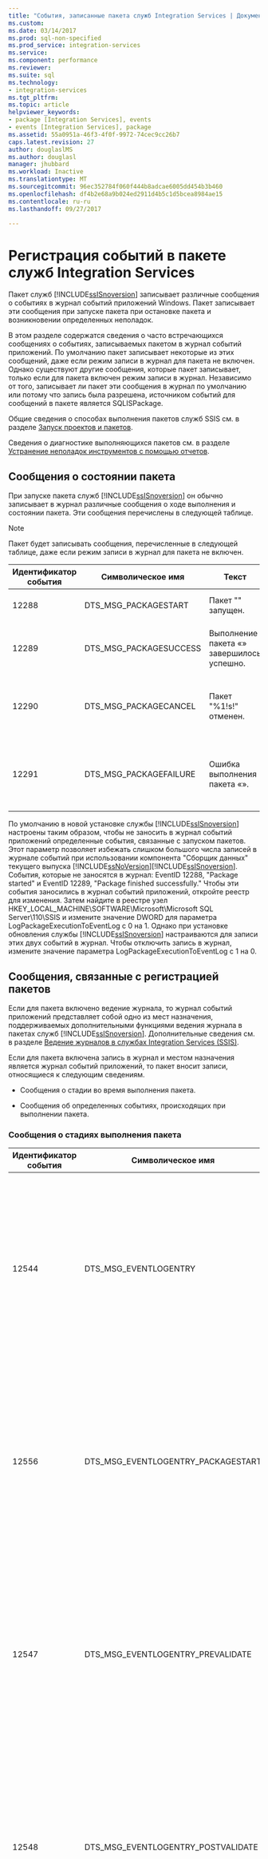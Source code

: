 ```yaml
---
title: "События, записанные пакета служб Integration Services | Документы Microsoft"
ms.custom: 
ms.date: 03/14/2017
ms.prod: sql-non-specified
ms.prod_service: integration-services
ms.service: 
ms.component: performance
ms.reviewer: 
ms.suite: sql
ms.technology:
- integration-services
ms.tgt_pltfrm: 
ms.topic: article
helpviewer_keywords:
- package [Integration Services], events
- events [Integration Services], package
ms.assetid: 55a0951a-46f3-4f0f-9972-74cec9cc26b7
caps.latest.revision: 27
author: douglaslMS
ms.author: douglasl
manager: jhubbard
ms.workload: Inactive
ms.translationtype: MT
ms.sourcegitcommit: 96ec352784f060f444b8adcae6005dd454b3b460
ms.openlocfilehash: df4b2e68a9b024ed2911d4b5c1d5bcea8984ae15
ms.contentlocale: ru-ru
ms.lasthandoff: 09/27/2017

---
```

# <a name="events-logged-by-an-integration-services-package"></a>Регистрация событий в пакете служб Integration Services
  Пакет служб [!INCLUDE[ssISnoversion](../../includes/ssisnoversion-md.md)] записывает различные сообщения о событиях в журнал событий приложений Windows. Пакет записывает эти сообщения при запуске пакета при остановке пакета и возникновении определенных неполадок.  
  
 В этом разделе содержатся сведения о часто встречающихся сообщениях о событиях, записываемых пакетом в журнал событий приложений. По умолчанию пакет записывает некоторые из этих сообщений, даже если режим записи в журнал для пакета не включен. Однако существуют другие сообщения, которые пакет записывает, только если для пакета включен режим записи в журнал. Независимо от того, записывает ли пакет эти сообщения в журнал по умолчанию или потому что запись была разрешена, источником событий для сообщений в пакете является SQLISPackage.  
  
 Общие сведения о способах выполнения пакетов служб SSIS см. в разделе [Запуск проектов и пакетов](../packages/run-integration-services-ssis-packages.md).  
  
 Сведения о диагностике выполняющихся пакетов см. в разделе [Устранение неполадок инструментов с помощью отчетов](../../integration-services/troubleshooting/troubleshooting-tools-for-package-execution.md).  
  
## <a name="messages-about-the-status-of-the-package"></a>Сообщения о состоянии пакета  
 При запуске пакета служб [!INCLUDE[ssISnoversion](../../includes/ssisnoversion-md.md)] он обычно записывает в журнал различные сообщения о ходе выполнения и состоянии пакета. Эти сообщения перечислены в следующей таблице.  
  
> [!NOTE]  
>  Пакет будет записывать сообщения, перечисленные в следующей таблице, даже если режим записи в журнал для пакета не включен.  
  
|Идентификатор события|Символическое имя|Текст|Примечания|  
|--------------|-------------------|----------|-----------|  
|12288|DTS_MSG_PACKAGESTART|Пакет "" запущен.|Выполнение пакета началось.|  
|12289|DTS_MSG_PACKAGESUCCESS|Выполнение пакета «» завершилось успешно.|Пакет успешно выполнен и более не выполняется.|  
|12290|DTS_MSG_PACKAGECANCEL|Пакет "%1!s!" отменен.|Пакет более не выполняется, так как пакет был отменен.|  
|12291|DTS_MSG_PACKAGEFAILURE|Ошибка выполнения пакета «».|Пакет не удалось выполнить успешно, и его выполнение остановлено.|  
  
 По умолчанию в новой установке службы [!INCLUDE[ssISnoversion](../../includes/ssisnoversion-md.md)] настроены таким образом, чтобы не заносить в журнал событий приложений определенные события, связанные с запуском пакетов. Этот параметр позволяет избежать слишком большого числа записей в журнале событий при использовании компонента "Сборщик данных" текущего выпуска [!INCLUDE[ssNoVersion](../../includes/ssnoversion-md.md)][!INCLUDE[ssISnoversion](../../includes/ssisnoversion-md.md)]. События, которые не заносятся в журнал: EventID 12288, "Package started" и EventID 12289, "Package finished successfully." Чтобы эти события заносились в журнал событий приложений, откройте реестр для изменения. Затем найдите в реестре узел HKEY_LOCAL_MACHINE\SOFTWARE\Microsoft\Microsoft SQL Server\110\SSIS и измените значение DWORD для параметра LogPackageExecutionToEventLog с 0 на 1. Однако при установке обновления службы [!INCLUDE[ssISnoversion](../../includes/ssisnoversion-md.md)] настраиваются для записи этих двух событий в журнал. Чтобы отключить запись в журнал, измените значение параметра LogPackageExecutionToEventLog с 1 на 0.  
  
## <a name="messages-associated-with-package-logging"></a>Сообщения, связанные с регистрацией пакетов  
 Если для пакета включено ведение журнала, то журнал событий приложений представляет собой одно из мест назначения, поддерживаемых дополнительными функциями ведения журнала в пакетах служб [!INCLUDE[ssISnoversion](../../includes/ssisnoversion-md.md)]. Дополнительные сведения см. в разделе [Ведение журналов в службах Integration Services (SSIS)](../../integration-services/performance/integration-services-ssis-logging.md).  
  
 Если для пакета включена запись в журнал и местом назначения является журнал событий приложений, то пакет вносит записи, относящиеся к следующим сведениям.  
  
-   Сообщения о стадии во время выполнения пакета.  
  
-   Сообщения об определенных событиях, происходящих при выполнении пакета.  
  
### <a name="messages-about-the-stages-of-package-execution"></a>Сообщения о стадиях выполнения пакета  
  
|Идентификатор события|Символическое имя|Текст|Примечания|  
|--------------|-------------------|----------|-----------|  
|12544|DTS_MSG_EVENTLOGENTRY|Имя события: %1%r Сообщение: %9%r Оператор: %2%r Имя источника: %3%r Идентификатор источника: %4%r Идентификатор выполнения: %5%r Время начала: %6%r Время окончания: %7%r Код данных: %8|При настройке записи пакета в журнал событий приложений Windows различные сообщения используют данный общий формат.|  
|12556|DTS_MSG_EVENTLOGENTRY_PACKAGESTART|Имя события: %1%r Сообщение: %9%r Оператор: %2%r Имя источника: %3%r Идентификатор источника: %4%r Идентификатор выполнения: %5%r Время начала: %6%r Время окончания: %7%r Код данных: %8|Пакет запущен.|  
|12547|DTS_MSG_EVENTLOGENTRY_PREVALIDATE|Имя события: %1%r Сообщение: %9%r Оператор: %2%r Имя источника: %3%r Идентификатор источника: %4%r Идентификатор выполнения: %5%r Время начала: %6%r Время окончания: %7%r Код данных: %8|Проверка объекта готова начаться.|  
|12548|DTS_MSG_EVENTLOGENTRY_POSTVALIDATE|Имя события: %1%r Сообщение: %9%r Оператор: %2%r Имя источника: %3%r Идентификатор источника: %4%r Идентификатор выполнения: %5%r Время начала: %6%r Время окончания: %7%r Код данных: %8|Проверка объекта выполнена.|  
|12552|DTS_MSG_EVENTLOGENTRY_PROGRESS|Имя события: %1%r Сообщение: %9%r Оператор: %2%r Имя источника: %3%r Идентификатор источника: %4%r Идентификатор выполнения: %5%r Время начала: %6%r Время окончания: %7%r Код данных: %8|Это типовое сообщение сообщает о ходе выполнения пакета.|  
|12546|DTS_MSG_EVENTLOGENTRY_POSTEXECUTE|Имя события: %1%r Сообщение: %9%r Оператор: %2%r Имя источника: %3%r Идентификатор источника: %4%r Идентификатор выполнения: %5%r Время начала: %6%r Время окончания: %7%r Код данных: %8|Объект завершил работу.|  
|12557|DTS_MSG_EVENTLOGENTRY_PACKAGEEND|Имя события: %1%r Сообщение: %9%r Оператор: %2%r Имя источника: %3%r Идентификатор источника: %4%r Идентификатор выполнения: %5%r Время начала: %6%r Время окончания: %7%r Код данных: %8|Пакет завершил выполнение.|  
  
### <a name="messages-about-events-that-occur"></a>Сообщение о произошедших событиях  
 В следующей таблице перечислены только некоторые сообщения, которые стали результатом событий. Более полный список ошибок, предупреждений и информационных сообщений, используемых службами [!INCLUDE[ssISnoversion](../../includes/ssisnoversion-md.md)] , см. в разделе [Справочник по сообщениям об ошибках служб Integration Services](../../integration-services/integration-services-error-and-message-reference.md).  
  
|Идентификатор события|Символическое имя|Текст|Примечания|  
|--------------|-------------------|----------|-----------|  
|12251|DTS_MSG_EVENTLOGENTRY_TASKFAILED|Имя события: %1%r Сообщение: %9%r Оператор: %2%r Имя источника: %3%r Идентификатор источника: %4%r Идентификатор выполнения: %5%r Время начала: %6%r Время окончания: %7%r Код данных: %8|Ошибка при выполнении задачи.|  
|12250|DTS_MSG_EVENTLOGENTRY_ERROR|Имя события: %1%r Сообщение: %9%r Оператор: %2%r Имя источника: %3%r Идентификатор источника: %4%r Идентификатор выполнения: %5%r Время начала: %6%r Время окончания: %7%r Код данных: %8|Это сообщение о произошедшей ошибке.|  
|12249|DTS_MSG_EVENTLOGENTRY_WARNING|Имя события: %1%r Сообщение: %9%r Оператор: %2%r Имя источника: %3%r Идентификатор источника: %4%r Идентификатор выполнения: %5%r Время начала: %6%r Время окончания: %7%r Код данных: %8|Это сообщение о произошедшем предупреждении.|  
|12258|DTS_MSG_EVENTLOGENTRY_INFORMATION|Имя события: %1%r Сообщение: %9%r Оператор: %2%r Имя источника: %3%r Идентификатор источника: %4%r Идентификатор выполнения: %5%r Время начала: %6%r Время окончания: %7%r Код данных: %8|Это сообщение выдает сведения, не связанные с ошибкой или предупреждением.|  

## <a name="view-log-entries-in-the-log-events-window"></a>Просмотр записей журнала в окне "Регистрация событий"
  Эта процедура описывает, как выполнить пакет и просмотреть записи журнала, которые он записывает. Записи журнала можно просмотреть в реальном времени. Записи журнала, которые записываются в окно **Регистрация событий** , также можно копировать и сохранять для будущего анализа.  
  
 При отсутствии необходимости записи в журнал запись введется в окно **Регистрация событий** .  
  
### <a name="to-view-log-entries"></a>Просмотр записей журнала  
  
1.  В среде [!INCLUDE[ssBIDevStudio](../../includes/ssbidevstudio-md.md)]откройте проект служб [!INCLUDE[ssISnoversion](../../includes/ssisnoversion-md.md)] , содержащий необходимый пакет.  
  
2.  В меню **Службы SSIS** выберите пункт **Регистрация событий**. При необходимости можно вывести окно **Регистрация событий** , сопоставив команду View.LogEvents комбинации клавиш по своему выбору на странице **Клавиатура** диалогового окна **Параметры** .  
  
3.  В меню **Отладка** выберите команду **Начать отладку**.  
  
     По мере того, как среда выполнения определяет события и пользовательские сообщения, для которых разрешена запись в журнал, записи журнала для таких событий и сообщений записываются в окно **Регистрация событий** .  
  
4.  В меню **Отладка** выберите команду **Остановить отладку**.  
  
     Записи в журнале остаются доступными в окне **Регистрация событий** до тех пор, пока не будет перезапущен пакет, или пока не будет запущен другой пакет, или пока не будет закрыта среда [!INCLUDE[ssBIDevStudio](../../includes/ssbidevstudio-md.md)].  
  
5.  Просмотрите записи журнала в окне **Регистрация событий** .  
  
6.  По желанию выберите запись журнала для копирования. Щелкнув правой кнопки мыши, откройте контекстное меню и выберите пункт **Копировать**.  
  
7.  По желанию дважды щелкните запись журнала и в диалоговом окне **Запись журнала** просмотрите детали по выбранной записи.  
  
8.  В диалоговом окне **Запись журнала** щелкните стрелки вверх и вниз, чтобы отображать предыдущую и следующую записи журнала или щелкните значок копирования для копирования записи журнала.  
  
9. Откройте текстовый редактор, вставьте и сохраните запись журнала в текстовом файле.

